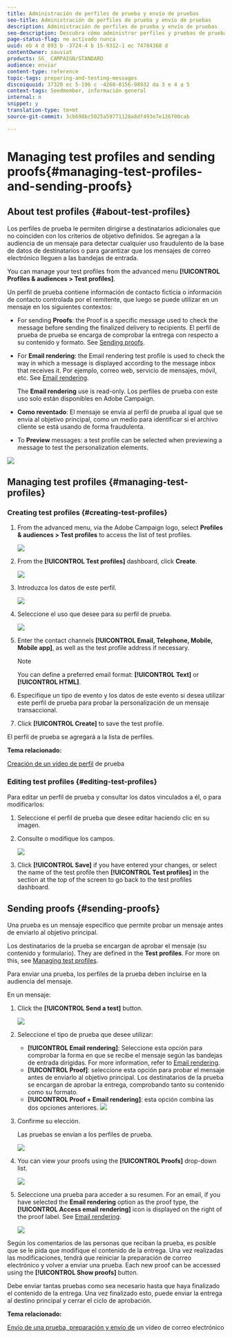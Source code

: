 ```yaml
---
title: Administración de perfiles de prueba y envío de pruebas
seo-title: Administración de perfiles de prueba y envío de pruebas
description: Administración de perfiles de prueba y envío de pruebas
seo-description: Descubra cómo administrar perfiles y pruebas de prueba.
page-status-flag: no activado nunca
uuid: eb 4 d 893 b -3724-4 b 15-9312-1 ec 74784368 d
contentOwner: sauviat
products: SG_ CAMPAIGN/STANDARD
audience: enviar
content-type: reference
topic-tags: preparing-and-testing-messages
discoiquuid: 37320 ec 5-196 c -4260-8156-98932 da 3 e 4 a 5
context-tags: Seedmember, información general
internal: n
snippet: y
translation-type: tm+mt
source-git-commit: 3cb698bc5025a59771128a8df493e7e126f00cab

---
```



# Managing test profiles and sending proofs{#managing-test-profiles-and-sending-proofs}

## About test profiles {#about-test-profiles}

Los perfiles de prueba le permiten dirigirse a destinatarios adicionales que no coinciden con los criterios de objetivo definidos. Se agregan a la audiencia de un mensaje para detectar cualquier uso fraudulento de la base de datos de destinatarios o para garantizar que los mensajes de correo electrónico lleguen a las bandejas de entrada.

You can manage your test profiles from the advanced menu **[!UICONTROL Profiles & audiences > Test profiles]**.

Un perfil de prueba contiene información de contacto ficticia o información de contacto controlada por el remitente, que luego se puede utilizar en un mensaje en los siguientes contextos:

* For sending **Proofs**: the Proof is a specific message used to check the message before sending the finalized delivery to recipients. El perfil de prueba de prueba se encarga de comprobar la entrega con respecto a su contenido y formato. See [Sending proofs](../../sending/using/managing-test-profiles-and-sending-proofs.md#sending-proofs).
* For **Email rendering**: the Email rendering test profile is used to check the way in which a message is displayed according to the message inbox that receives it. Por ejemplo, correo web, servicio de mensajes, móvil, etc. See [Email rendering](../../sending/using/email-rendering.md).

   The **Email rendering** use is read-only. Los perfiles de prueba con este uso solo están disponibles en Adobe Campaign.

* **Como reventado**: El mensaje se envía al perfil de prueba al igual que se envía al objetivo principal, como un medio para identificar si el archivo cliente se está usando de forma fraudulenta.
* To **Preview** messages: a test profile can be selected when previewing a message to test the personalization elements.

![](assets/test_profile.png)

## Managing test profiles {#managing-test-profiles}

### Creating test profiles {#creating-test-profiles}

1. From the advanced menu, via the Adobe Campaign logo, select **Profiles &amp; audiences &gt; Test profiles** to access the list of test profiles.

   ![](assets/test_profile_creation_1.png)

1. From the **[!UICONTROL Test profiles]** dashboard, click **Create**.

   ![](assets/test_profile_creation_2.png)

1. Introduzca los datos de este perfil.

   ![](assets/test_profile_creation_3.png)

1. Seleccione el uso que desee para su perfil de prueba.

   ![](assets/test_profile_creation_4.png)

1. Enter the contact channels **[!UICONTROL Email, Telephone, Mobile, Mobile app]**, as well as the test profile address if necessary.

   >[!NOTE]
   >
   >You can define a preferred email format: **[!UICONTROL Text]** or **[!UICONTROL HTML]**.

1. Especifique un tipo de evento y los datos de este evento si desea utilizar este perfil de prueba para probar la personalización de un mensaje transaccional.
1. Click **[!UICONTROL Create]** to save the test profile.

El perfil de prueba se agregará a la lista de perfiles.

**Tema relacionado:**

[Creación de un vídeo de perfil](https://helpx.adobe.com/campaign/kt/acs/using/acs-test-profiles-feature-video-use.html) de prueba

### Editing test profiles {#editing-test-profiles}

Para editar un perfil de prueba y consultar los datos vinculados a él, o para modificarlos:

1. Seleccione el perfil de prueba que desee editar haciendo clic en su imagen.
1. Consulte o modifique los campos.

   ![](assets/test_profile_edit.png)

1. Click **[!UICONTROL Save]** if you have entered your changes, or select the name of the test profile then **[!UICONTROL Test profiles]** in the section at the top of the screen to go back to the test profiles dashboard.

## Sending proofs {#sending-proofs}

Una prueba es un mensaje específico que permite probar un mensaje antes de enviarlo al objetivo principal.

Los destinatarios de la prueba se encargan de aprobar el mensaje (su contenido y formulario). They are defined in the **Test profiles**. For more on this, see [Managing test profiles](../../sending/using/managing-test-profiles-and-sending-proofs.md#managing-test-profiles).

Para enviar una prueba, los perfiles de la prueba deben incluirse en la audiencia del mensaje.

En un mensaje:

1. Click the **[!UICONTROL Send a test]** button.

   ![](assets/bat_select.png)

1. Seleccione el tipo de prueba que desee utilizar:

   * **[!UICONTROL Email rendering]**: Seleccione esta opción para comprobar la forma en que se recibe el mensaje según las bandejas de entrada dirigidas. For more information, refer to [Email rendering](../../sending/using/email-rendering.md).
   * **[!UICONTROL Proof]**: seleccione esta opción para probar el mensaje antes de enviarlo al objetivo principal. Los destinatarios de la prueba se encargan de aprobar la entrega, comprobando tanto su contenido como su formato.
   * **[!UICONTROL Proof + Email rendering]**: esta opción combina las dos opciones anteriores.
   ![](assets/bat_select1.png)

1. Confirme su elección.

   Las pruebas se envían a los perfiles de prueba.

   ![](assets/bat_select2.png)

1. You can view your proofs using the **[!UICONTROL Proofs]** drop-down list.

   ![](assets/bat_view.png)

1. Seleccione una prueba para acceder a su resumen. For an email, if you have selected the **Email rendering** option as the proof type, the **[!UICONTROL Access email rendering]** icon is displayed on the right of the proof label. See [Email rendering](../../sending/using/email-rendering.md).

   ![](assets/bat_view2.png)

Según los comentarios de las personas que reciban la prueba, es posible que se le pida que modifique el contenido de la entrega. Una vez realizadas las modificaciones, tendrá que reiniciar la preparación de correo electrónico y volver a enviar una prueba. Each new proof can be accessed using the **[!UICONTROL Show proofs]** button.

Debe enviar tantas pruebas como sea necesario hasta que haya finalizado el contenido de la entrega. Una vez finalizado esto, puede enviar la entrega al destino principal y cerrar el ciclo de aprobación.

**Tema relacionado:**

[Envío de una prueba, preparación y envío de](https://helpx.adobe.com/campaign/kt/acs/using/acs-sending-test-preparing-sending-email-feature-video-use.html) un vídeo de correo electrónico

<!-- ## Sending proofs using additional data {#sending-proofs-using-additional-data}

This section describes how to send proofs using real customer data accessible via a workflow, as opposed to using fake test profile data. This allows you to check that the variables used in the workflow are accurate and to get a view of the message that your recipients will receive.

1. Create a test profile and enable **[!UICONTROL Proof]** and **[!UICONTROL Trap]** as the intended usage. For more on this, see [Managing test profiles](../../sending/using/managing-test-profiles-and-sending-proofs.md#managing-test-profiles).

    This test profile becomes part of the targeted audience.

   >[!NOTE]
   >
   >When using a test profile as a trap, for any enriched fields in a message, the corresponding additional data is randomly picked from a real targeted profile and assigned to the trap test profile.

1. Access the marketing activity list and create a test workflow.

   See [Creating a workflow](../../automating/using/building-a-workflow.md#creating-a-workflow).

1. Drag and drop a **[!UICONTROL Query]** activity into your workflow and open it.

   The Query activity is presented in the [Query](../../automating/using/query.md) section.

1. Add additional data from a linked table. For more on this, see [Enriching data](../../automating/using/query.md#enriching-data).

1. Drag and drop an **Email delivery** activity into your workflow and open it.

   The Email delivery activity is presented in the [Email delivery](../../automating/using/email-delivery.md) section.

1. From the email message dashboard, select the test profile with trap usage that you created.

1. Add to your email content personalization fields using the additional data that you defined in the Query activity.

1. Save the email and start the workflow.

During message preparation, the target count includes the test profile that you selected.
Once the message is sent, additional data is replaced by data from a real profile.

>[!NOTE]
   >
   >Only additional data are replaced. No real profile data such as first name or last name will be used for the test profile. -->

